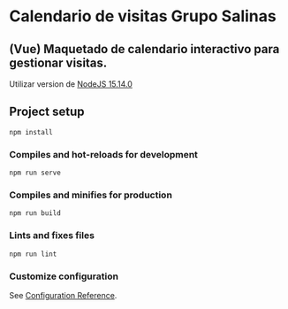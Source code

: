 # Calendario de visitas Grupo Salinas

## (Vue) Maquetado de calendario interactivo para gestionar visitas.

Utilizar version de [NodeJS 15.14.0](https://nodejs.org/dist/v15.14.0/)

## Project setup
```
npm install
```

### Compiles and hot-reloads for development
```
npm run serve
```

### Compiles and minifies for production
```
npm run build
```

### Lints and fixes files
```
npm run lint
```

### Customize configuration
See [Configuration Reference](https://cli.vuejs.org/config/).
